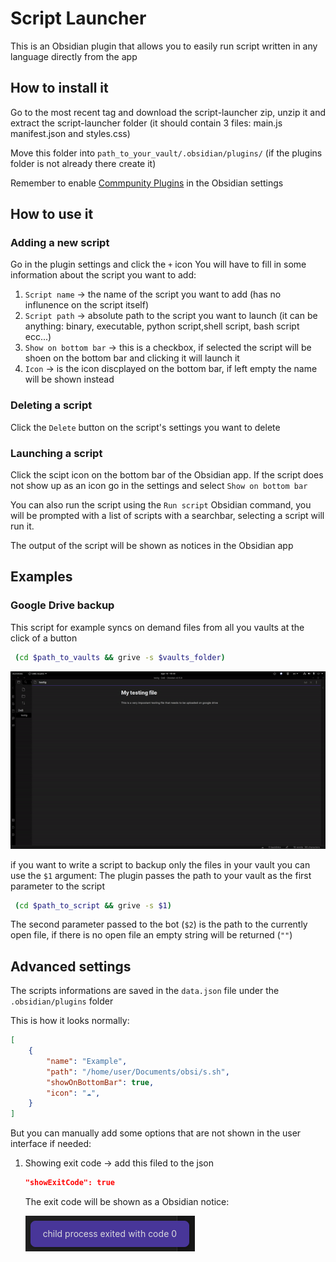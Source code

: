 # Script Launcher
This is an Obsidian plugin that allows you to easily run script written in any language directly from the app
## How to install it
Go to the most recent tag and download the script-launcher zip, unzip it and extract the script-launcher folder (it should contain 3 files: main.js manifest.json and styles.css)

Move this folder into `path_to_your_vault/.obsidian/plugins/` (if the plugins folder is not already there create it)

Remember to enable [Commpunity Plugins](https://help.obsidian.md/Extending+Obsidian/Community+plugins) in the Obsidian settings
## How to use it
### Adding a new script 
Go in the plugin settings and click the `+` icon
You will have to fill in some information about the script you want to add:
1. `Script name` → the name of the script you want to add (has no influnence on the script itself)
2. `Script path` → absolute path to the script you want to launch (it can be anything: binary, executable, python script,shell script, bash script ecc...)
3. `Show on bottom bar` → this is a checkbox, if selected the script will be shoen on the bottom bar and clicking it will launch it
4. `Icon` → is the icon discplayed on the bottom bar, if left empty the name will be shown instead

### Deleting a script 
Click the `Delete` button on the script's settings you want to delete 

### Launching a script 

Click the scipt icon on the bottom bar of the Obsidian app.
If the script does not show up as an icon go in the settings and select `Show on bottom bar`

You can also run the script using the `Run script` Obsidian command, you will be prompted with a list of scripts with a searchbar, selecting a script will run it.


The output of the script will be shown as notices in the Obsidian app

## Examples 

### Google Drive backup 
This script for example syncs on demand files from all you vaults at the click of a button
```bash
 (cd $path_to_vaults && grive -s $vaults_folder)
```
![Gif showing how the example plugin works](https://github.com/AlessandroRuggiero/script-launcher/blob/master/docs/images/launching-scipt-example.gif)

if you want to write a script to backup only the files in your vault you can use the `$1` argument:
The plugin passes the path to your vault as the first parameter to the script
```bash
 (cd $path_to_script && grive -s $1)
```
The second parameter passed to the bot (`$2`) is the path to the currently open file, if there is no open file an empty string will be returned (`""`)

## Advanced settings
The scripts informations are saved in the `data.json` file under the `.obsidian/plugins` folder

This is how it looks normally:
```json
[
    {
        "name": "Example",
        "path": "/home/user/Documents/obsi/s.sh",
        "showOnBottomBar": true,
        "icon": "☁",
    }
]
```
But you can manually add some options that are not shown in the user interface if needed:
1. Showing exit code → add this filed to the json
    ```json
    "showExitCode": true
    ```
    The exit code will be shown as a Obsidian notice:

    ![exit code notice](https://github.com/AlessandroRuggiero/script-launcher/blob/master/docs/images/exit-code-notice.png)
